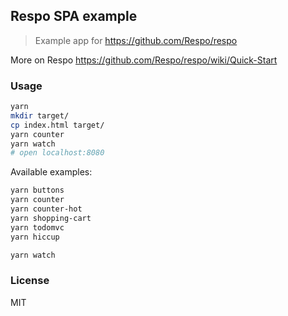 
Respo SPA example
----

> Example app for https://github.com/Respo/respo

More on Respo https://github.com/Respo/respo/wiki/Quick-Start

### Usage

```bash
yarn
mkdir target/
cp index.html target/
yarn counter
yarn watch
# open localhost:8080
```

Available examples:

```bash
yarn buttons
yarn counter
yarn counter-hot
yarn shopping-cart
yarn todomvc
yarn hiccup
```

```bash
yarn watch
```

### License

MIT

